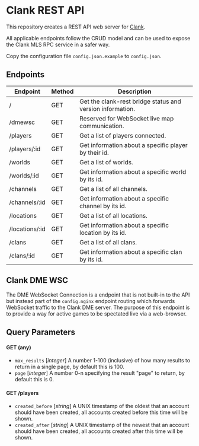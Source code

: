 # Clank REST API

This repository creates a REST API web server for [Clank](https://github.com/hashsploit/clank).

All applicable endpoints follow the CRUD model and can be used to expose the Clank MLS RPC service in a safer way.

Copy the configuration file `config.json.example` to `config.json`.

## Endpoints
| Endpoint                 | Method | Description                                               |
|--------------------------|--------|-----------------------------------------------------------|
| /                        | GET    | Get the clank-rest bridge status and version information. |
| /dmewsc                  | GET    | Reserved for WebSocket live map communication.            |
| /players                 | GET    | Get a list of players connected.                          |
| /players/:id             | GET    | Get information about a specific player by their id.      |
| /worlds                  | GET    | Get a list of worlds.                                     |
| /worlds/:id              | GET    | Get information about a specific world by its id.         |
| /channels                | GET    | Get a list of all channels.                               |
| /channels/:id            | GET    | Get information about a specific channel by its id.       |
| /locations               | GET    | Get a list of all locations.                              |
| /locations/:id           | GET    | Get information about a specific location by its id.      |
| /clans                   | GET    | Get a list of all clans.                                  |
| /clans/:id               | GET    | Get information about a specific clan by its id.          |

## Clank DME WSC
The DME WebSocket Connection is a endpoint that is not built-in to the API but instead part of the `config.nginx` endpoint routing which forwards WebSocket traffic to the Clank DME server.
The purpose of this endpoint is to provide a way for active games to be spectated live via a web-browser.

## Query Parameters

#### GET (any)
- `max_results` [*integer*] A number 1-100 (inclusive) of how many results to return in a single page, by default this is 100.
- `page` [*integer*] A number 0-n specifying the result "page" to return, by default this is 0.

#### GET /players
- `created_before` [*string*] A UNIX timestamp of the oldest that an account should have been created, all accounts created before this time will be shown.
- `created_after` [*string*] A UNIX timestamp of the newest that an account should have been created, all accounts created after this time will be shown.
